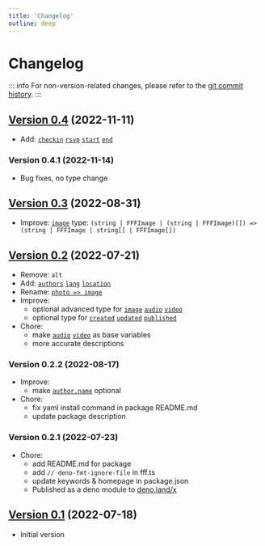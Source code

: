 ```yaml
---
title: 'Changelog'
outline: deep
---
```


# Changelog

::: info
For non-version-related changes, please refer to the [git commit history](https://github.com/importantimport/fff/commits/main).
:::

## [Version 0.4](/version/0.4.html) (2022-11-11)

- Add: [`checkin`](/version/0.4.html#checkin) [`rsvp`](/version/0.4.html#rsvp) [`start`](/version/0.4.html#start) [`end`](/version/0.4.html#end)

### Version 0.4.1 (2022-11-14)

- Bug fixes, no type change

## [Version 0.3](/version/0.3.html) (2022-08-31)

- Improve: [`image`](/version/0.3.html#image) type: `(string | FFFImage | (string | FFFImage)[]) => (string | FFFImage | string[] | FFFImage[])`

## [Version 0.2](/version/0.2.html) (2022-07-21)

- Remove: `alt`
- Add: [`authors`](/version/0.2.html#authors) [`lang`](/version/0.2.html#lang) [`location`](/version/0.2.html#location)
- Rename: [`photo => image`](/version/0.2.html#image)
- Improve:
  - optional advanced type for [`image`](/version/0.2.html#image) [`audio`](/version/0.2.html#audio) [`video`](/version/0.2.html#video)
  - optional type for [`created`](/version/0.2.html#created) [`updated`](/version/0.2.html#updated) [`published`](/version/0.2.html#published)
- Chore:
  - make [`audio`](/version/0.2.html#audio) [`video`](/version/0.2.html#video) as base variables
  - more accurate descriptions

### Version 0.2.2 (2022-08-17)

- Improve:
  - make [`author.name`](/version/0.2.html#additional) optional
- Chore:
  - fix yaml install command in package README.md
  - update package description

### Version 0.2.1 (2022-07-23)

- Chore:
  - add README.md for package
  - add `// deno-fmt-ignore-file` in fff.ts
  - update keywords & homepage in package.json
  - Published as a deno module to [deno.land/x](https://deno.land/x/fff)

## [Version 0.1](/version/0.1.html) (2022-07-18)

- Initial version
